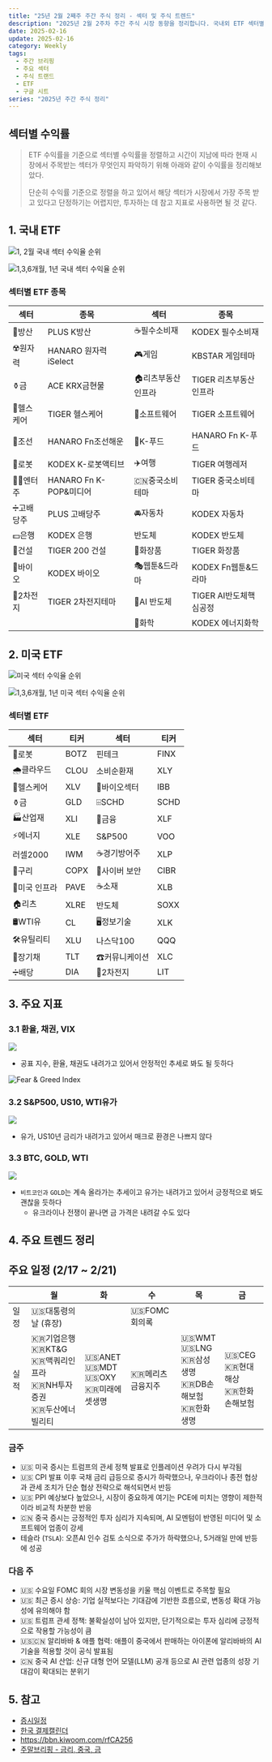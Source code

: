 ```yaml
---
title: "25년 2월 2째주 주간 주식 정리 - 섹터 및 주식 트렌드"
description: "2025년 2월 2주차 주간 주식 시장 동향을 정리합니다. 국내외 ETF 섹터별 수익률 순위와 주요 트렌드를 분석하여 투자 참고 자료로 활용합니다."
date: 2025-02-16
update: 2025-02-16
category: Weekly
tags:
  - 주간 브리핑
  - 주요 섹터
  - 주식 트랜드
  - ETF
  - 구글 시트
series: "2025년 주간 주식 정리"
---
```


## 섹터별 수익률

> ETF 수익률을 기준으로 섹터별 수익률을 정렬하고 시간이 지남에 따라 현재 시장에서 주목받는 섹터가 무엇인지 파악하기 위해 아래와 같이 수익률을 정리해보았다.
>
> 단순히 수익률 기준으로 정렬을 하고 있어서 해당 섹터가 시장에서 가장 주목 받고 있다고 단정하기는 어렵지만, 투자하는 데 참고 지표로 사용하면 될 것 같다.

## 1. 국내 ETF

![1, 2월 국내 섹터 수익율 순위](image-20250216213200479.png)

![1,3,6개월, 1년 국내 섹터 수익율 순위](image-20250216213216842.png)

### 섹터별 ETF 종목

| **섹터** | **종목**               | **섹터**      | **종목**              |
| ---------- | ---------------------- | ----------------- | ---------------------- |
| 🔫방산      | PLUS K방산             | ☕️필수소비재       | KODEX 필수소비재       |
| ☢️원자력    | HANARO 원자력iSelect   | 🎮게임             | KBSTAR 게임테마        |
| ⚱️금        | ACE KRX금현물          | 🏠리츠부동산인프라 | TIGER 리츠부동산인프라 |
| 🏥헬스케어  | TIGER 헬스케어         | 💾소프트웨어       | TIGER 소프트웨어       |
| 🚢조선      | HANARO Fn조선해운      | 🍕K-푸드           | HANARO Fn K-푸드       |
| 🤖로봇      | KODEX K-로봇액티브     | ✈️여행             | TIGER 여행레저         |
| 👩‍🎤엔터주   | HANARO Fn K-POP&미디어 | 🇨🇳중국소비테마    | TIGER 중국소비테마     |
| ➗고배당주  | PLUS 고배당주          | 🚘자동차           | KODEX 자동차           |
| 💵은행      | KODEX 은행             | 반도체            | KODEX 반도체           |
| 🚧건설      | TIGER 200 건설         | 💄화장품           | TIGER 화장품           |
| 🧬바이오    | KODEX 바이오           | 🎭웹툰&드라마      | KODEX Fn웹툰&드라마    |
| 🪫2차전지   | TIGER 2차전지테마      | 🤖AI 반도체        | TIGER AI반도체핵심공정 |
|            |                        | 🧪화학             | KODEX 에너지화학       |

## 2. 미국 ETF

![미국 섹터 수익율 순위](image-20250216213336522.png)

![1,3,6개월, 1년 미국 섹터 수익율 순위](image-20250216213341669.png)

### 섹터별 ETF

| 섹터         | **티커** | **섹터**      | **티커** |
| ------------ | -------- | ------------- | -------- |
| 🤖로봇        | BOTZ     | 핀테크        | FINX     |
| 🌧️클라우드    | CLOU     | 소비순환재    | XLY      |
| 🏥헬스케어    | XLV      | 🧬바이오섹터   | IBB      |
| ⚱️금          | GLD      | ⌹SCHD         | SCHD     |
| 🏭산업재      | XLI      | 🏦금융         | XLF      |
| ⚡️에너지      | XLE      | S&P500        | VOO      |
| 러셀2000     | IWM      | ☕️경기방어주   | XLP      |
| 🔌구리        | COPX     | 🔐사이버 보안  | CIBR     |
| 🌉미국 인프라 | PAVE     | ☕️소재         | XLB      |
| 🏠리츠        | XLRE     | 반도체        | SOXX     |
| 🛢️WTI유       | CL       | 🖥️정보기술     | XLK      |
| 🛠️유틸리티    | XLU      | 나스닥100     | QQQ      |
| 📄장기채      | TLT      | ☎커뮤니케이션 | XLC      |
| ➗배당        | DIA      | 🪫2차전지      | LIT      |

## 3. 주요 지표

### 3.1 환율, 채권, VIX

![](image-20250216213433430.png)

- 공표 지수, 환율, 채권도 내려가고 있어서 안정적인 추세로 봐도 될 듯하다

![Fear & Greed Index](image-20250216213441281.png)

### 3.2 S&P500, US10, WTI유가

![](image-20250216213458274.png)

- 유가, US10년 금리가 내려가고 있어서 매크로 환경은 나쁘지 않다

### 3.3 BTC, GOLD, WTI

![](image-20250216213506865.png)

- `비트코인과` `GOLD`는 계속 올라가는 추세이고 유가는 내려가고 있어서 긍정적으로 봐도 괜찮을 듯하다
  - 유크라이나 전쟁이 끝나면 금 가격은 내려갈 수도 있다

## 4. 주요 트렌드 정리

## 주요 일정 (2/17 ~ 2/21)

|      | 월                                                           | 화                                            | 수               | 목                                                           | 금                                      |
| ---- | ------------------------------------------------------------ | --------------------------------------------- | ---------------- | ------------------------------------------------------------ | --------------------------------------- |
| 일정 | 🇺🇸대통령의 날 (휴장)                                         |                                               | 🇺🇸FOMC 회의록    |                                                              |                                         |
| 실적 | 🇰🇷기업은행<br/>🇰🇷KT&G<br/>🇰🇷맥쿼리인프라<br/>🇰🇷NH투자증권<br/>🇰🇷두산에너빌리티 | 🇺🇸ANET<br/>🇺🇸MDT<br/>🇺🇸OXY<br/>🇰🇷미래에셋생명 | 🇰🇷메리츠금융지주 | 🇺🇸WMT<br/>🇺🇸LNG<br/>🇰🇷삼성생명<br/>🇰🇷DB손해보험<br/>🇰🇷한화생명 | 🇺🇸CEG<br/>🇰🇷현대해상<br/>🇰🇷한화손해보험 |


### 금주

- 🇺🇸 미국 증시는 트럼프의 관세 정책 발표로 인플레이션 우려가 다시 부각됨
- 🇺🇸 CPI 발표 이후 국채 금리 급등으로 증시가 하락했으나, 우크라이나 종전 협상과 관세 조치가 단순 협상 전략으로 해석되면서 반등
- 🇺🇸 PPI 예상보다 높았으나, 시장이 중요하게 여기는 PCE에 미치는 영향이 제한적이라 비교적 차분한 반응
- 🇨🇳 중국 증시는 긍정적인 투자 심리가 지속되며, AI 모멘텀이 반영된 미디어 및 소프트웨어 업종이 강세
- 테슬라 (`TSLA`): 오픈AI 인수 검토 소식으로 주가가 하락했으나, 5거래일 만에 반등에 성공

### 다음 주

- 🇺🇸 수요일 FOMC 회의 시장 변동성을 키울 핵심 이벤트로 주목할 필요
- 🇺🇸 최근 증시 상승: 기업 실적보다는 기대감에 기반한 흐름으로, 변동성 확대 가능성에 유의해야 함
- 🇺🇸 트럼프 관세 정책: 불확실성이 남아 있지만, 단기적으로는 투자 심리에 긍정적으로 작용할 가능성이 큼
- 🇺🇸🇨🇳 알리바바 & 애플 협력: 애플이 중국에서 판매하는 아이폰에 알리바바의 AI 기술을 적용할 것이 공식 발표됨
- 🇨🇳 중국 AI 산업: 신규 대형 언어 모델(LLM) 공개 등으로 AI 관련 업종의 성장 기대감이 확대되는 분위기

## 5. 참고

- [증시일정](https://securities.miraeasset.com/hkr/hkr1003/n13.do)
- [한국 결제캘린더](https://kr.investing.com/economic-calendar/)
- https://bbn.kiwoom.com/rfCA256
- [주말브리핑 - 금리, 중국, 금](https://contents.premium.naver.com/hsacademy/hsacademy1/contents/250216155810859os)
